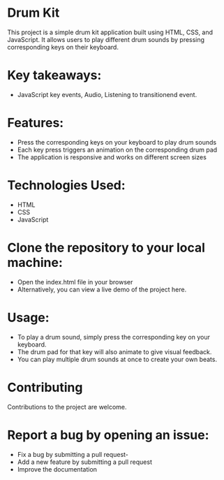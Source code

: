 # Drum Kit

This project is a simple drum kit application built using HTML, CSS, and JavaScript. It allows users to play different drum sounds by pressing corresponding keys on their keyboard.


# Key takeaways:
* JavaScript key events, Audio, Listening to transitionend event.


# Features:
* Press the corresponding keys on your keyboard to play drum sounds
* Each key press triggers an animation on the corresponding drum pad
* The application is responsive and works on different screen sizes

# Technologies Used:
* HTML
* CSS 
* JavaScript


# Clone the repository to your local machine: 
* Open the index.html file in your browser
* Alternatively, you can view a live demo of the project here.

# Usage:
* To play a drum sound, simply press the corresponding key on your keyboard. 
* The drum pad for that key will also animate to give visual feedback.
* You can play multiple drum sounds at once to create your own beats.

# Contributing
 Contributions to the project are welcome. 
 

# Report a bug by opening an issue: 
* Fix a bug by submitting a pull request-
* Add a new feature by submitting a pull request
* Improve the documentation


